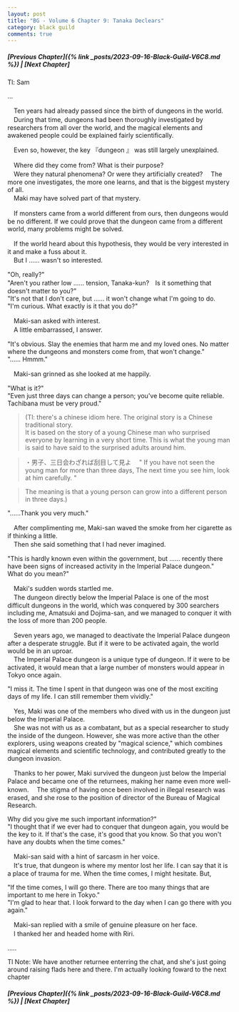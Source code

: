 ```yaml
---
layout: post
title: "BG - Volume 6 Chapter 9: Tanaka Declears"
category: black guild
comments: true
---
```


##### [Previous Chapter]({% link _posts/2023-09-16-Black-Guild-V6C8.md %}) \| [Next Chapter]



Tl: Sam

…


　Ten years had already passed since the birth of dungeons in the world.   
　During that time, dungeons had been thoroughly investigated by researchers from all over the world, and the magical elements and awakened people could be explained fairly scientifically.

　Even so, however, the key 『dungeon 』  was still largely unexplained.

　Where did they come from? What is their purpose?   
　Were they natural phenomena? Or were they artificially created?
　The more one investigates, the more one learns, and that is the biggest mystery of all.   
　Maki may have solved part of that mystery.
<!--more-->

　If monsters came from a world different from ours, then dungeons would be no different. If we could prove that the dungeon came from a different world, many problems might be solved.

　If the world heard about this hypothesis, they would be very interested in it and make a fuss about it.   
　But I ...... wasn't so interested.

"Oh, really?"   
"Aren't you rather low ...... tension, Tanaka-kun?　Is it something that doesn't matter to you?"   
"It's not that I don't care, but ...... it won't change what I'm going to do.   
"I'm curious. What exactly is it that you do?"

　Maki-san asked with interest.   
　A little embarrassed, I answer.

"It's obvious. Slay the enemies that harm me and my loved ones. No matter where the dungeons and monsters come from, that won't change."   
"...... Hmmm."

　Maki-san grinned as she looked at me happily.

"What is it?"   
"Even just three days can change a person; you've become quite reliable. Tachibana must be very proud."   
> (Tl: there's a chinese idiom here. The original story is a Chinese traditional story.   
> It is based on the story of a young Chinese man who surprised everyone by learning <the art of war> in a very short time.
>This is what the young man is said to have said to the surprised adults around him.

> ・男子、三日会わざれば刮目して見よ
>　" If you have not seen the young man for more than three days, The next time you see him, look at him carefully. "

>The meaning is that a young person can grow into a different person in three days.)
   
"......Thank you very much."


　After complimenting me, Maki-san waved the smoke from her cigarette as if thinking a little.   
　Then she said something that I had never imagined.

"This is hardly known even within the government, but ...... recently there have been signs of increased activity in the Imperial Palace dungeon."   
What do you mean?"

　Maki's sudden words startled me.   
　The dungeon directly below the Imperial Palace is one of the most difficult dungeons in the world, which was conquered by 300 searchers including me, Amatsuki and Dojima-san, and we managed to conquer it with the loss of more than 200 people.

　Seven years ago, we managed to deactivate the Imperial Palace dungeon after a desperate struggle. But if it were to be activated again, the world would be in an uproar.   
　The Imperial Palace dungeon is a unique type of dungeon. If it were to be activated, it would mean that a large number of monsters would appear in Tokyo once again.

"I miss it. The time I spent in that dungeon was one of the most exciting days of my life. I can still remember them vividly."

　Yes, Maki was one of the members who dived with us in the dungeon just below the Imperial Palace.   
　She was not with us as a combatant, but as a special researcher to study the inside of the dungeon. However, she was more active than the other explorers, using weapons created by "magical science," which combines magical elements and scientific technology, and contributed greatly to the dungeon invasion.

　Thanks to her power, Maki survived the dungeon just below the Imperial Palace and became one of the returnees, making her name even more well-known.
　The stigma of having once been involved in illegal research was erased, and she rose to the position of director of the Bureau of Magical Research.

Why did you give me such important information?"   
"I thought that if we ever had to conquer that dungeon again, you would be the key to it. If that's the case, it's good that you know. So that you won't have any doubts when the time comes."

　Maki-san said with a hint of sarcasm in her voice.   
　It's true, that dungeon is where my mentor lost her life. I can say that it is a place of trauma for me. When the time comes, I might hesitate. But,

"If the time comes, I will go there. There are too many things that are important to me here in Tokyo."   
"I'm glad to hear that. I look forward to the day when I can go there with you again."

　Maki-san replied with a smile of genuine pleasure on her face.   
　I thanked her and headed home with Riri.


.....

Tl Note: We have another returnee enterring the chat, and she's just going around raising flads here and there. I'm actually looking foward to the next chapter



##### [Previous Chapter]({% link _posts/2023-09-16-Black-Guild-V6C8.md %}) \| [Next Chapter]
